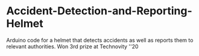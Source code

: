 # Accident-Detection-and-Reporting-Helmet

Arduino code for a helmet that detects accidents as well as reports them to relevant authorities.
Won 3rd prize at Technovity ''20
